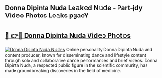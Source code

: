 ## Donna Dipinta Nuda Le𝚊k𝚎d N𝚞𝚍e - Part-jdy Vid𝚎o Photos Le𝚊ks pgaeY

# <h2><a href="http://fbdthc.evod.top/?m=Donna+Dipinta+Nuda">🔗 👉🔴 Donna Dipinta Nuda Vid𝚎o Ph𝚘t𝚘s</a></h2>

[![Donna Dipinta Nuda N𝚞d𝚎s](https://i.imgur.com/8V9OHl7.gif)](http://fbdthc.evod.top/?m=Donna+Dipinta+Nuda)
Online personality Donna Dipinta Nuda and content producer, known for disseminating dance and lifestyle content through solo and collaborative dance performances and brief videos. Donna Dipinta Nuda, a respected public figure in the scientific community, has made groundbreaking discoveries in the field of medicine. 
